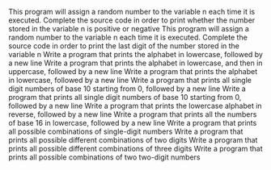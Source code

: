 This program will assign a random number to the variable n each time it is executed. Complete the source code in order to print whether the number stored in the variable n is positive or negative
This program will assign a random number to the variable n each time it is executed. Complete the source code in order to print the last digit of the number stored in the variable n
Write a program that prints the alphabet in lowercase, followed by a new line
Write a program that prints the alphabet in lowercase, and then in uppercase, followed by a new line
Write a program that prints the alphabet in lowercase, followed by a new line
Write a program that prints all single digit numbers of base 10 starting from 0, followed by a new line
Write a program that prints all single digit numbers of base 10 starting from 0, followed by a new line
Write a program that prints the lowercase alphabet in reverse, followed by a new line
Write a program that prints all the numbers of base 16 in lowercase, followed by a new line
Write a program that prints all possible combinations of single-digit numbers
Write a program that prints all possible different combinations of two digits
Write a program that prints all possible different combinations of three digits
Write a program that prints all possible combinations of two two-digit numbers
